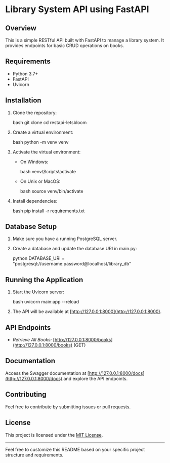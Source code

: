 # Library System API using FastAPI

## Overview

This is a simple RESTful API built with FastAPI to manage a library system. It provides endpoints for basic CRUD operations on books.

## Requirements

- Python 3.7+
- FastAPI
- Uvicorn

## Installation

1. Clone the repository:

    bash
    git clone 
    cd restapi-letsbloom
    

2. Create a virtual environment:

    bash
    python -m venv venv
    

3. Activate the virtual environment:

    - On Windows:

        bash
        venv\Scripts\activate
        

    - On Unix or MacOS:

        bash
        source venv/bin/activate
        

4. Install dependencies:

    bash
    pip install -r requirements.txt
    

## Database Setup

1. Make sure you have a running PostgreSQL server.

2. Create a database and update the database URI in main.py:

    python
    DATABASE_URI = "postgresql://username:password@localhost/library_db"
    

## Running the Application

1. Start the Uvicorn server:

    bash
    uvicorn main:app --reload
    

2. The API will be available at [http://127.0.0.1:8000](http://127.0.0.1:8000).

## API Endpoints

- *Retrieve All Books:* [http://127.0.0.1:8000/books](http://127.0.0.1:8000/books) (GET)

## Documentation

Access the Swagger documentation at [http://127.0.0.1:8000/docs](http://127.0.0.1:8000/docs) and explore the API endpoints.

## Contributing

Feel free to contribute by submitting issues or pull requests.

## License

This project is licensed under the [MIT License](LICENSE).

---

Feel free to customize this README based on your specific project structure and requirements.